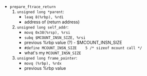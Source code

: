 * `prepare_ftrace_return`
    1. `unsigned long *parent`: 
        * `leaq 8(%rbp), %rdi`  
        * address of (return address)
    2. `unsigned long self_addr`: 
        * `movq 0x38(%rsp), %rsi` 
        * `subq $MCOUNT_INSN_SIZE, %rsi` 
        * previous %rbp value (?) - $MCOUNT_INSN_SIZE 
        * `#define MCOUNT_INSN_SIZE    5 /* sizeof mcount call */`
        * what's my `MCOUNT_INSN_SIZE`
    3. `unsigned long frame_pointer`: 
        * `movq (%rbp), %rdx` 
        * previous %rbp value
